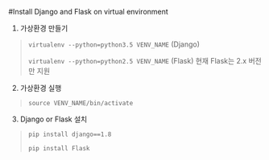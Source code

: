 #Install Django and Flask on virtual environment

1. 가상환경 만들기
>`virtualenv --python=python3.5 VENV_NAME` (Django)
>
>`virtualenv --python=python2.5 VENV_NAME` (Flask)
현재 Flask는 2.x 버전만 지원

2. 가상환경 실행
>`source VENV_NAME/bin/activate`

3. Django or Flask 설치
>`pip install django==1.8`
>
>`pip install Flask`
